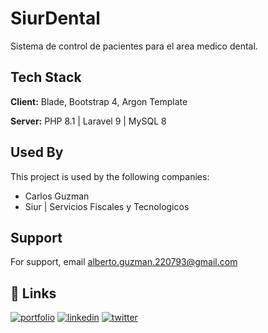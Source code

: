 
# SiurDental

Sistema de control de pacientes para el area medico dental.
## Tech Stack

**Client:** Blade, Bootstrap 4, Argon Template

**Server:** PHP 8.1 | Laravel 9 | MySQL 8


## Used By

This project is used by the following companies:

- Carlos Guzman
- Siur | Servicios Fiscales y Tecnologicos


## Support

For support, email alberto.guzman.220793@gmail.com


## 🔗 Links
[![portfolio](https://img.shields.io/badge/my_portfolio-000?style=for-the-badge&logo=ko-fi&logoColor=white)](https://github.com/Alberto-WEB/)
[![linkedin](https://img.shields.io/badge/linkedin-0A66C2?style=for-the-badge&logo=linkedin&logoColor=white)](https://www.linkedin.com/in/carlos-guzman-b1b594133/)
[![twitter](https://img.shields.io/badge/twitter-1DA1F2?style=for-the-badge&logo=twitter&logoColor=white)](https://twitter.com/carlosdevmx)

